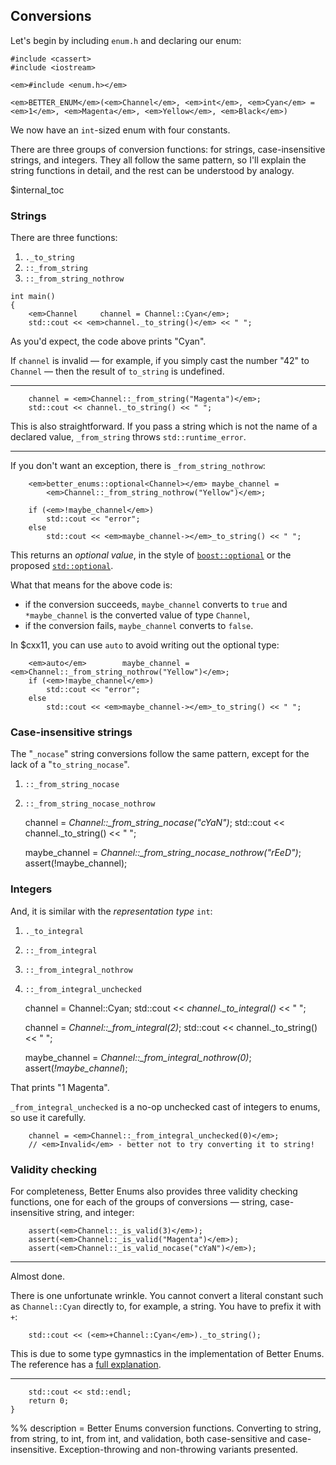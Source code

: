 ## Conversions

Let's begin by including `enum.h` and declaring our enum:

    #include <cassert>
    #include <iostream>

    <em>#include <enum.h></em>

    <em>BETTER_ENUM</em>(<em>Channel</em>, <em>int</em>, <em>Cyan</em> = <em>1</em>, <em>Magenta</em>, <em>Yellow</em>, <em>Black</em>)

We now have an `int`-sized enum with four constants.

There are three groups of conversion functions: for strings, case-insensitive
strings, and integers. They all follow the same pattern, so I'll explain the
string functions in detail, and the rest can be understood by analogy.

$internal_toc

### Strings

There are three functions:

  1. `._to_string`
  2. `::_from_string`
  3. `::_from_string_nothrow`


    int main()
    {
        <em>Channel     channel = Channel::Cyan</em>;
        std::cout << <em>channel._to_string()</em> << " ";

As you'd expect, the code above prints "Cyan".

If `channel` is invalid &mdash; for example, if you simply cast the number "42"
to `Channel` &mdash; then the result of `to_string` is undefined.

---

        channel = <em>Channel::_from_string("Magenta")</em>;
        std::cout << channel._to_string() << " ";

This is also straightforward. If you pass a string which is not the name of a
declared value, `_from_string` throws `std::runtime_error`.

---

If you don't want an exception, there is `_from_string_nothrow`:

        <em>better_enums::optional<Channel></em> maybe_channel =
            <em>Channel::_from_string_nothrow("Yellow")</em>;

        if (<em>!maybe_channel</em>)
            std::cout << "error";
        else
            std::cout << <em>maybe_channel-></em>_to_string() << " ";

This returns an *optional value*, in the style of
[`boost::optional`](http://www.boost.org/doc/libs/1_58_0/libs/optional/doc/html/index.html)
or the proposed
[`std::optional`](http://en.cppreference.com/w/cpp/experimental/optional).

What that means for the above code is:

  - if the conversion succeeds, `maybe_channel` converts to `true` and
    `*maybe_channel` is the converted value of type `Channel`,
  - if the conversion fails, `maybe_channel` converts to `false`.

In $cxx11, you can use `auto` to avoid writing out the optional type:

~~~comment
    <em>auto</em>        maybe_channel = <em>Channel::_from_string_nothrow("Yellow")</em>;
    if (<em>!maybe_channel</em>)
        std::cout << "error";
    else
        std::cout << <em>maybe_channel-></em>_to_string() << " ";
~~~

### Case-insensitive strings

The "`_nocase`" string conversions follow the same pattern, except for the lack
of a "`to_string_nocase`".

  1. `::_from_string_nocase`
  2. `::_from_string_nocase_nothrow`


        channel = <em>Channel::_from_string_nocase("cYaN")</em>;
        std::cout << channel._to_string() << " ";

        maybe_channel = <em>Channel::_from_string_nocase_nothrow("rEeD")</em>;
        assert(!maybe_channel);

### Integers

And, it is similar with the *representation type* `int`:

  1. `._to_integral`
  2. `::_from_integral`
  3. `::_from_integral_nothrow`
  4. `::_from_integral_unchecked`


        channel = Channel::Cyan;
        std::cout << <em>channel._to_integral()</em> << " ";

        channel = <em>Channel::_from_integral(2)</em>;
        std::cout << channel._to_string() << " ";

        maybe_channel = <em>Channel::_from_integral_nothrow(0)</em>;
        assert(<em>!maybe_channel</em>);

That prints "1 Magenta".

`_from_integral_unchecked` is a no-op unchecked cast of integers to enums, so
use it carefully.

        channel = <em>Channel::_from_integral_unchecked(0)</em>;
        // <em>Invalid</em> - better not to try converting it to string!

### Validity checking

For completeness, Better Enums also provides three validity checking functions,
one for each of the groups of conversions &mdash; string, case-insensitive
string, and integer:

        assert(<em>Channel::_is_valid(3)</em>);
        assert(<em>Channel::_is_valid("Magenta")</em>);
        assert(<em>Channel::_is_valid_nocase("cYaN")</em>);

---

Almost done.

There is one unfortunate wrinkle. You cannot convert a literal constant such as
`Channel::Cyan` directly to, for example, a string. You have to prefix it with
`+`:

        std::cout << (<em>+Channel::Cyan</em>)._to_string();

This is due to some type gymnastics in the implementation of Better Enums. The
reference has a
[full explanation](${prefix}ApiReference.html#HelperFunctionsAndTypes).

---

        std::cout << std::endl;
        return 0;
    }

%% description = Better Enums conversion functions. Converting to string, from
string, to int, from int, and validation, both case-sensitive and
case-insensitive. Exception-throwing and non-throwing variants presented.
